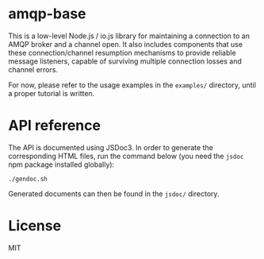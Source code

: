 # amqp-base

This is a low-level Node.js / io.js library for maintaining a connection to an AMQP broker and a channel open.
It also includes components that use these connection/channel resumption mechanisms to provide reliable message listeners, capable of surviving multiple connection losses and channel errors.

For now, please refer to the usage examples in the `examples/` directory, until a proper tutorial is written.

# API reference

The API is documented using JSDoc3. In order to generate the corresponding HTML files, run the command below (you need the `jsdoc` npm package installed globally):

```
./gendoc.sh
```

Generated documents can then be found in the `jsdoc/` directory.

# License
MIT
